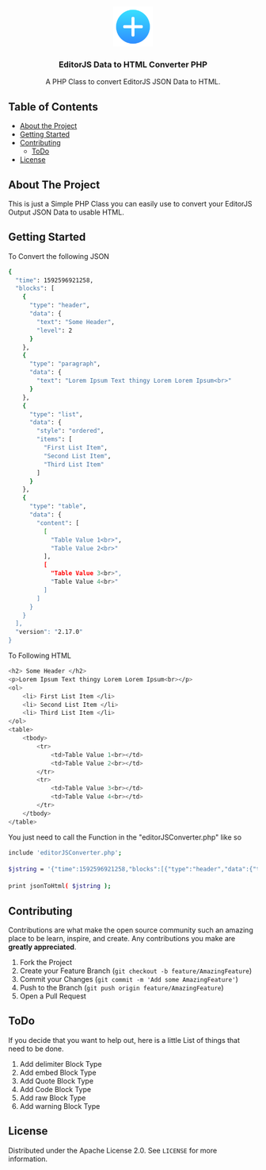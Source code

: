 <!-- PROJECT LOGO -->
<br />
<p align="center">
  <a href="https://github.com/LouisKlimek/EditorJS-Data-to-HTML-Converter-PHP">
    <img src="editorjsLogo.png" alt="EditorJS-Logo" width="80" height="80">
  </a>

  <h3 align="center">EditorJS Data to HTML Converter PHP</h3>

  <p align="center">
    A PHP Class to convert EditorJS JSON Data to HTML.
    <br />
  </p>
</p>



<!-- TABLE OF CONTENTS -->
## Table of Contents

* [About the Project](#about-the-project)
* [Getting Started](#getting-started)
* [Contributing](#contributing)
  * [ToDo](#todo)
* [License](#license)



<!-- ABOUT THE PROJECT -->
## About The Project

This is just a Simple PHP Class you can easily use to convert your EditorJS Output JSON Data to usable HTML.


<!-- GETTING STARTED -->
## Getting Started

To Convert the following JSON
```sh
{
  "time": 1592596921258,
  "blocks": [
    {
      "type": "header",
      "data": {
        "text": "Some Header",
        "level": 2
      }
    },
    {
      "type": "paragraph",
      "data": {
        "text": "Lorem Ipsum Text thingy Lorem Lorem Ipsum<br>"
      }
    },
    {
      "type": "list",
      "data": {
        "style": "ordered",
        "items": [
          "First List Item",
          "Second List Item",
          "Third List Item"
        ]
      }
    },
    {
      "type": "table",
      "data": {
        "content": [
          [
            "Table Value 1<br>",
            "Table Value 2<br>"
          ],
          [
            "Table Value 3<br>",
            "Table Value 4<br>"
          ]
        ]
      }
    }
  ],
  "version": "2.17.0"
}
```

To Following HTML
```sh
<h2> Some Header </h2>
<p>Lorem Ipsum Text thingy Lorem Lorem Ipsum<br></p>
<ol>
    <li> First List Item </li>
    <li> Second List Item </li>
    <li> Third List Item </li>
</ol>
<table>
    <tbody>
        <tr>
            <td>Table Value 1<br></td>
            <td>Table Value 2<br></td>
        </tr>
        <tr>
            <td>Table Value 3<br></td>
            <td>Table Value 4<br></td>
        </tr>
    </tbody>
</table>
```

You just need to call the Function in the "editorJSConverter.php" like so
```sh
include 'editorJSConverter.php';

$jstring = '{"time":1592596921258,"blocks":[{"type":"header","data":{"text":"Some Header","level":2}},{"type":"paragraph","data":{"text":"Lorem Ipsum Text thingy Lorem Lorem Ipsum<br>"}},{"type":"list","data":{"style":"ordered","items":["First List Item","Second List Item","Third List Item"]}},{"type":"table","data":{"content":[["Table Value 1<br>","Table Value 2<br>"],["Table Value 3<br>","Table Value 4<br>"]]}}],"version":"2.17.0"}';
    
print jsonToHtml( $jstring );
```


<!-- CONTRIBUTING -->
## Contributing

Contributions are what make the open source community such an amazing place to be learn, inspire, and create. Any contributions you make are **greatly appreciated**.

1. Fork the Project
2. Create your Feature Branch (`git checkout -b feature/AmazingFeature`)
3. Commit your Changes (`git commit -m 'Add some AmazingFeature'`)
4. Push to the Branch (`git push origin feature/AmazingFeature`)
5. Open a Pull Request



<!-- TODO -->
## ToDo

If you decide that you want to help out, here is a little List of things that need to be done.

1. Add delimiter Block Type
2. Add embed Block Type
3. Add Quote Block Type
4. Add Code Block Type
5. Add raw Block Type
6. Add warning Block Type



<!-- LICENSE -->
## License

Distributed under the Apache License 2.0. See `LICENSE` for more information.
